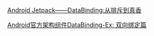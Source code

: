 [Android Jetpack——DataBinding:从排斥到真香](https://juejin.im/post/6844904032838877192)

[Android官方架构组件DataBinding-Ex: 双向绑定篇](https://juejin.im/post/6844903761844895751#heading-10)